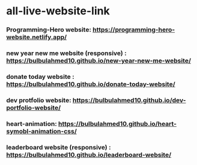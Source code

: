 # all-live-website-link

### Programming-Hero website:  https://programming-hero-website.netlify.app/
### new year new me website (responsive) : https://bulbulahmed10.github.io/new-year-new-me-website/
### donate today website  : https://bulbulahmed10.github.io/donate-today-website/
### dev protfolio website: https://bulbulahmed10.github.io/dev-portfolio-website/
### heart-animation: https://bulbulahmed10.github.io/heart-symobl-animation-css/
### leaderboard website (responsive) : https://bulbulahmed10.github.io/leaderboard-website/

